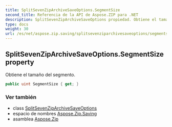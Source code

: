 ```yaml
---
title: SplitSevenZipArchiveSaveOptions.SegmentSize
second_title: Referencia de la API de Aspose.ZIP para .NET
description: SplitSevenZipArchiveSaveOptions propiedad. Obtiene el tamaño del segmento.
type: docs
weight: 30
url: /es/net/aspose.zip.saving/splitsevenziparchivesaveoptions/segmentsize/
---
```

## SplitSevenZipArchiveSaveOptions.SegmentSize property

Obtiene el tamaño del segmento.

```csharp
public uint SegmentSize { get; }
```

### Ver también

* class [SplitSevenZipArchiveSaveOptions](../)
* espacio de nombres [Aspose.Zip.Saving](../../splitsevenziparchivesaveoptions/)
* asamblea [Aspose.Zip](../../../)


